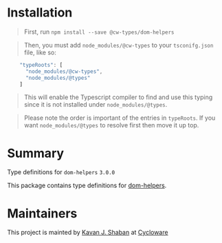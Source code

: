 # Installation
 
> First, run `npm install --save @cw-types/dom-helpers`


>Then, you must add `node_modules/@cw-types` to your `tsconifg.json` file, like so:
```javascript
    "typeRoots": [
      "node_modules/@cw-types",
      "node_modules/@types"
    ]
```
> This will enable the Typescript compiler to find and use this typing since it is not installed under `node_modules/@types`.

> Please note the order is important of the entries in `typeRoots`.  If you want `node_modules/@types` to resolve first then move it up top. 

# Summary
 Type definitions for `dom-helpers` `3.0.0`

 This package contains type definitions for [dom-helpers](https://github.com/react-bootstrap/dom-helpers).


# Maintainers
This project is mainted by [Kavan J. Shaban](https://github.com/kavanshaban) at [Cycloware](https://github.com/cycloware) 

